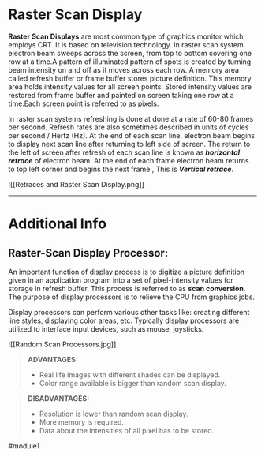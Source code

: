 # Raster Scan Display
**Raster Scan Displays** are most common type of graphics monitor which employs CRT. It is based on television technology. In raster scan system electron beam sweeps across the screen, from top to bottom covering one row at a time.A pattern of illuminated pattern of spots is created by turning beam intensity on and off as it moves across each row. A memory area called refresh buffer or frame buffer stores picture definition. This memory area holds intensity values for all screen points. Stored intensity values are restored from frame buffer and painted on screen taking one row at a time.Each screen point is referred to as pixels.

In raster scan systems refreshing is done at done at a rate of 60-80 frames per second. Refresh rates are also sometimes described in units of cycles per second / Hertz (Hz). At the end of each scan line, electron beam begins to display next scan line after returning to left side of screen. The return to the left of screen after refresh of each scan line is known as **_horizontal retrace_** of electron beam. At the end of each frame electron beam returns to top left corner and begins the next frame , This is **_Vertical retrace_**.


![[Retraces and Raster Scan Display.png]]

---
# Additional Info
## **Raster-Scan Display Processor:**  
An important function of display process is to digitize a picture definition given in an application program into a set of pixel-intensity values for storage in refresh buffer. This process is referred to as **scan conversion**. The purpose of display processors is to relieve the CPU from graphics jobs.

Display processors can perform various other tasks like: creating different line styles, displaying color areas, etc. Typically display processors are utilized to interface input devices, such as mouse, joysticks.

![[Random Scan Processors.jpg]]

>**ADVANTAGES:**
>
>-   Real life images with different shades can be displayed.
>-   Color range available is bigger than random scan display.

>**DISADVANTAGES:**
>
>-   Resolution is lower than random scan display.
>-   More memory is required.
>-  Data about the intensities of all pixel has to be stored.

#module1 